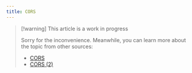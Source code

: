 ```yaml
---
title: CORS
---
```


> [!warning] This article is a work in progress
>
> Sorry for the inconvenience. Meanwhile, you can learn more about the topic from other sources:
>
> - [CORS](https://developer.mozilla.org/en-US/docs/Web/HTTP/CORS)
> - [CORS (2)](https://aws.amazon.com/what-is/cross-origin-resource-sharing/)
